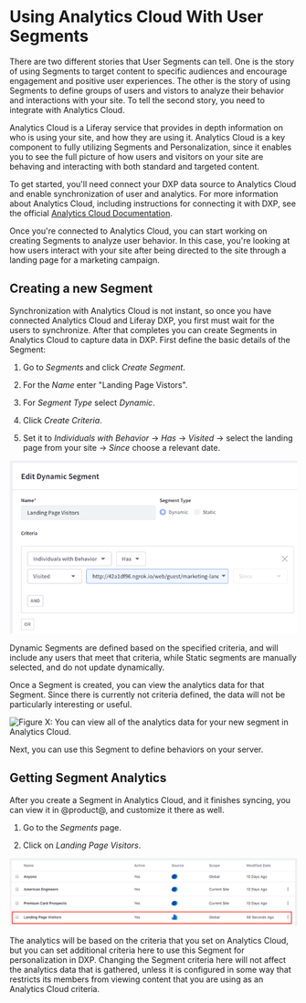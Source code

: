 # Using Analytics Cloud With User Segments

There are two different stories that User Segments can tell. One is the story of
using Segments to target content to specific audiences and encourage engagement 
and positive user experiences. The other is the story of using Segments to 
define groups of users and vistors to analyze their behavior and interactions 
with your site. To tell the second story, you need to integrate with Analytics 
Cloud.

Analytics Cloud is a Liferay service that provides in depth information on who
is using your site, and how they are using it. Analytics Cloud is a key 
component to fully utilizing Segments and Personalization, since it enables you 
to see the full picture of how users and visitors on your site are behaving and 
interacting with both standard and targeted content.

To get started, you'll need connect your DXP data source to Analytics Cloud and 
enable synchronization of user and analytics. For more information about 
Analytics Cloud, including instructions for connecting it with DXP, see the 
official [Analytics Cloud Documentation](link).

Once you're connected to Analytics Cloud, you can start working on creating 
Segments to analyze user behavior. In this case, you're looking at how users 
interact with your site after being directed to the site through a landing page 
for a marketing campaign.

## Creating a new Segment

Synchronization with Analytics Cloud is not instant, so once you have connected 
Analytics Cloud and Liferay DXP, you first must wait for the users to 
synchronize. After that completes you can create Segments in Analytics Cloud to 
capture data in DXP. First define the basic details of the Segment:

1.  Go to *Segments* and click *Create Segment*.

2.  For the *Name* enter "Landing Page Vistors".

3.  For *Segment Type* select *Dynamic*.

4.  Click *Create Criteria*.

5.  Set it to *Individuals with Behavior* &rarr; *Has* &rarr; *Visited* &rarr;
    select the landing page from your site &rarr; *Since* choose a relevant 
    date.

![Figure X: The Segment definition interface is different on Analytics Cloud.](../../images/segments-ac-segment-definition.png)

Dynamic Segments are defined based on the specified criteria, and will include 
any users that meet that criteria, while Static segments are manually selected, 
and do not update dynamically.

Once a Segment is created, you can view the analytics data for that Segment. 
Since there is currently not criteria defined, the data will not be 
particularly interesting or useful.

![Figure X: You can view all of the analytics data for your new segment in Analytics Cloud.](../../images/sements-ac-analytics.png)

Next, you can use this Segment to define behaviors on your server.

## Getting Segment Analytics

After you create a Segment in Analytics Cloud, and it finishes syncing, you can view it in @product@, and customize it there as well.

1.  Go to the *Segments* page.

2.  Click on *Landing Page Visitors*.

![Figure X: When you see Analytics Cloud Segments in the list of Segments, they will be marked with the Analytics Cloud icon.](../../images/segments-ac-list-item.png)

The analytics will be based on the criteria that you set on Analytics Cloud, 
but you can set additional criteria here to use this Segment for 
personalization in DXP. Changing the Segment criteria here will not affect the 
analytics data that is gathered, unless it is configured in some way that 
restricts its members from viewing content that you are using as an Analytics 
Cloud criteria.
